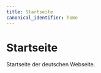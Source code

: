 ```yaml
---
title: Startseite
canonical_identifier: home
---
```


# Startseite #

Startseite der deutschen Webseite.
